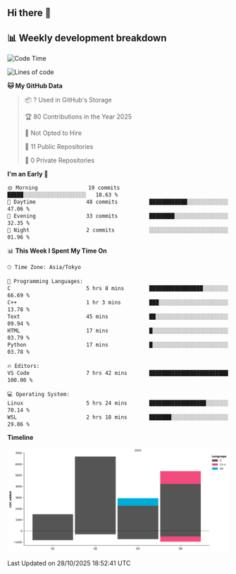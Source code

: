## Hi there 👋

<!--
**mandakore/mandakore** is a ✨ _special_ ✨ repository because its `README.md` (this file) appears on your GitHub profile.

Here are some ideas to get you started:

- 🔭 I’m currently working on ...
- 🌱 I’m currently learning ...
- 👯 I’m looking to collaborate on ...
- 🤔 I’m looking for help with ...
- 💬 Ask me about ...
- 📫 How to reach me: ...
- 😄 Pronouns: ...
- ⚡ Fun fact: ...
-->

## 📊 Weekly development breakdown

<!--START_SECTION:waka-->
![Code Time](http://img.shields.io/badge/Code%20Time-149%20hrs%2024%20mins-blue)

![Lines of code](https://img.shields.io/badge/From%20Hello%20World%20I%27ve%20Written-16.4%20thousand%20lines%20of%20code-blue)

**🐱 My GitHub Data** 

> 📦 ? Used in GitHub's Storage 
 > 
> 🏆 80 Contributions in the Year 2025
 > 
> 🚫 Not Opted to Hire
 > 
> 📜 11 Public Repositories 
 > 
> 🔑 0 Private Repositories 
 > 
**I'm an Early 🐤** 

```text
🌞 Morning                19 commits          █████░░░░░░░░░░░░░░░░░░░░   18.63 % 
🌆 Daytime                48 commits          ████████████░░░░░░░░░░░░░   47.06 % 
🌃 Evening                33 commits          ████████░░░░░░░░░░░░░░░░░   32.35 % 
🌙 Night                  2 commits           ░░░░░░░░░░░░░░░░░░░░░░░░░   01.96 % 
```


📊 **This Week I Spent My Time On** 

```text
🕑︎ Time Zone: Asia/Tokyo

💬 Programming Languages: 
C                        5 hrs 8 mins        █████████████████░░░░░░░░   66.69 % 
C++                      1 hr 3 mins         ███░░░░░░░░░░░░░░░░░░░░░░   13.78 % 
Text                     45 mins             ██░░░░░░░░░░░░░░░░░░░░░░░   09.94 % 
HTML                     17 mins             █░░░░░░░░░░░░░░░░░░░░░░░░   03.79 % 
Python                   17 mins             █░░░░░░░░░░░░░░░░░░░░░░░░   03.78 % 

🔥 Editors: 
VS Code                  7 hrs 42 mins       █████████████████████████   100.00 % 

💻 Operating System: 
Linux                    5 hrs 24 mins       ██████████████████░░░░░░░   70.14 % 
WSL                      2 hrs 18 mins       ███████░░░░░░░░░░░░░░░░░░   29.86 % 
```

**Timeline**

![Lines of Code chart](https://raw.githubusercontent.com/mandakore/mandakore/main/assets/bar_graph.png)


 Last Updated on 28/10/2025 18:52:41 UTC
<!--END_SECTION:waka-->


